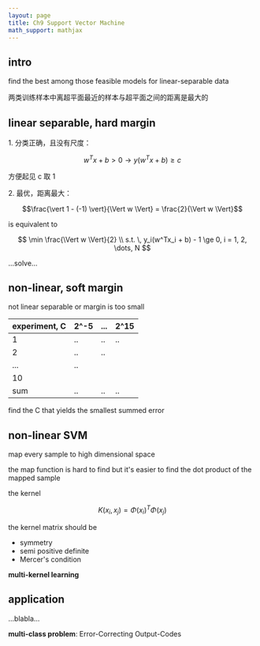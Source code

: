 ```yaml
---
layout: page
title: Ch9 Support Vector Machine
math_support: mathjax
---
```



## intro

find the best among those feasible models for linear-separable data

两类训练样本中离超平面最近的样本与超平面之间的距离是最大的

## linear separable, hard margin

1\. 分类正确，且没有尺度：

$$w^Tx + b > 0 \to y(w^Tx + b) \ge c$$

方便起见 c 取 1

2\. 最优，距离最大：

$$\frac{\vert 1 - (-1) \vert}{\Vert w \Vert} = \frac{2}{\Vert w \Vert}$$

is equivalent to

$$
\min \frac{\Vert w \Vert}{2} \\
s.t. \, y_i(w^Tx_i + b) - 1 \ge 0, i = 1, 2, \dots, N
$$

...solve...

## non-linear, soft margin

not linear separable or margin is too small

| experiment, C | 2^-5 | ... | 2^15 |
| --------------| ---- | --- | ---- |
| 1             | ..   | ..  | ..   |
| 2             | ..   | ..  |      |
| ...           | ..   |     |      |
| 10            |      |     |      |
| sum           | ..   | ..  | ..   |

find the C that yields the smallest summed error

## non-linear SVM

map every sample to high dimensional space

the map function is hard to find but it's easier to find the dot product of the mapped sample

the kernel

$$
K(x_i, x_j) = \Phi(x_i)^T\Phi(x_j)
$$

the kernel matrix should be

- symmetry
- semi positive definite
- Mercer's condition

**multi-kernel learning**

## application

...blabla...

**multi-class problem**: Error-Correcting Output-Codes

















